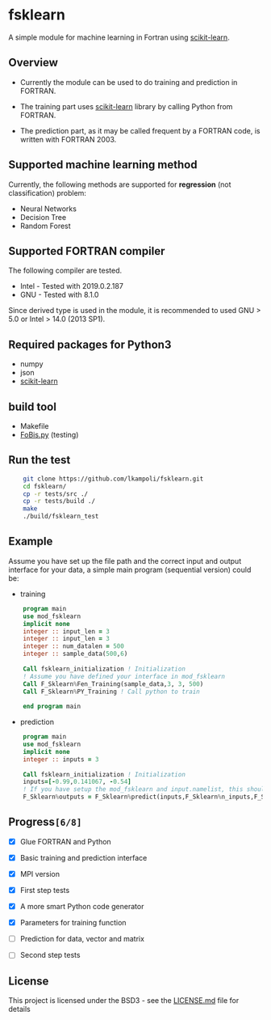 # fsklearn

A simple module for machine learning in Fortran using [scikit-learn](https://github.com/scikit-learn/scikit-learn).


## Overview

-   Currently the module can be used to do training and prediction in FORTRAN.

-   The training part uses [scikit-learn](https://github.com/scikit-learn/scikit-learn) library by calling Python from FORTRAN.

-   The prediction part, as it may be called frequent by a FORTRAN code, is written with FORTRAN 2003.


## Supported machine learning method
Currently, the following methods are supported for **regression** (not classification) problem:

-   Neural Networks
-   Decision Tree
-   Random Forest


## Supported FORTRAN compiler

The following compiler are tested. 

-   Intel - Tested with 2019.0.2.187
-   GNU - Tested with 8.1.0

Since derived type is used in the module, it is recommended to used GNU > 5.0 or Intel > 14.0 (2013 SP1).


## Required packages for **Python3**

-   numpy
-   json
-   [scikit-learn](https://github.com/scikit-learn/scikit-learn)


## build tool

-   Makefile
-   [FoBis.py](https://github.com/szaghi/FoBiS) (testing)


## Run the test

```bash
    git clone https://github.com/lkampoli/fsklearn.git
    cd fsklearn/
    cp -r tests/src ./
    cp -r tests/build ./
    make 
    ./build/fsklearn_test
```


## Example

Assume you have set up the file path and the correct input and output
interface for your data, a simple main program (sequential version) could be:

-   training

```fortran
    program main
    use mod_fsklearn
    implicit none
    integer :: input_len = 3
    integer :: input_len = 3
    integer :: num_datalen = 500
    integer :: sample_data(500,6)
    
    Call fsklearn_initialization ! Initialization
    ! Assume you have defined your interface in mod_fsklearn
    Call F_Sklearn%Fen_Training(sample_data,3, 3, 500)
    Call F_Sklearn%PY_Training ! Call python to train
    
    end program main
```

-   prediction

```fortran
    program main
    use mod_fsklearn
    implicit none
    integer :: inputs = 3
    
    Call fsklearn_initialization ! Initialization
    inputs=[-0.99,0.141067, -0.54]
    ! If you have setup the mod_fsklearn and input.namelist, this should be working
    F_Sklearn%outputs = F_Sklearn%predict(inputs,F_Sklearn%n_inputs,F_Sklearn%n_outputs)
``` 


## Progress<code>[6/8]</code>

-   [X] Glue FORTRAN and Python
-   [X] Basic training and prediction interface
-   [X] MPI version
-   [X] First step tests
-   [X] A more smart Python code generator
-   [X] Parameters for training function
-   [ ] Prediction for data, vector and matrix
-   [ ] Second step tests


## License

This project is licensed under the BSD3 - see the [LICENSE.md](LICENSE.md) file for details
